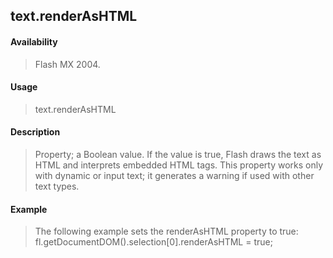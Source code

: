 ## text.renderAsHTML

#### Availability

> Flash MX 2004.

#### Usage

> text.renderAsHTML

#### Description

> Property; a Boolean value. If the value is true, Flash draws the text as HTML and interprets embedded HTML tags. This property works only with dynamic or input text; it generates a warning if used with other text types.

#### Example

> The following example sets the renderAsHTML property to true: fl.getDocumentDOM().selection\[0\].renderAsHTML = true;
